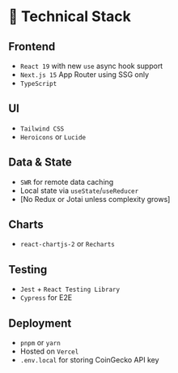 # 🧱 Technical Stack

## Frontend

- `React 19` with new `use` async hook support
- `Next.js 15` App Router using SSG only
- `TypeScript`

## UI

- `Tailwind CSS`
- `Heroicons` or `Lucide`

## Data & State

- `SWR` for remote data caching
- Local state via `useState`/`useReducer`
- [No Redux or Jotai unless complexity grows]

## Charts

- `react-chartjs-2` or `Recharts`

## Testing

- `Jest` + `React Testing Library`
- `Cypress` for E2E

## Deployment

- `pnpm` or `yarn`
- Hosted on `Vercel`
- `.env.local` for storing CoinGecko API key

